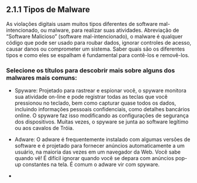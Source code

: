 ## 2.1.1 Tipos de Malware
As violações digitais usam muitos tipos diferentes de software mal-intencionado, ou malware, para realizar suas atividades. Abreviação de “Software Malicioso” (software mal-intencionado), o malware é qualquer código que pode ser usado para roubar dados, ignorar controles de acesso, causar danos ou comprometer um sistema. Saber quais são os diferentes tipos e como eles se espalham é fundamental para contê-los e removê-los.

### Selecione os títulos para descobrir mais sobre alguns dos malwares mais comuns:

- Spyware: Projetado para rastrear e espionar você, o spyware monitora sua atividade on-line e pode registrar todas as teclas que você pressionou no teclado, bem como capturar quase todos os dados, incluindo informações pessoais confidenciais, como detalhes bancários online. O spyware faz isso modificando as configurações de segurança dos dispositivos.
Muitas vezes, o spyware se junta ao software legítimo ou aos cavalos de Tróia.

- Adware: O adware é frequentemente instalado com algumas versões de software e é projetado para fornecer anúncios automaticamente a um usuário, na maioria das vezes em um navegador da Web. Você sabe quando vê! É difícil ignorar quando você se depara com anúncios pop-up constantes na tela.
É comum o adware vir com spyware.

- 
